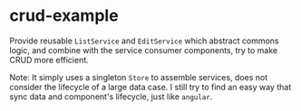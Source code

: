 # crud-example

Provide reusable `ListService` and `EditService` which abstract commons logic, and combine with the service consumer components, try to make CRUD more efficient.

Note: 
It simply uses a singleton `Store` to assemble services, does not consider the lifecycle of a large data case. I still try to find an easy way that sync data and component's lifecycle, just like `angular`.
